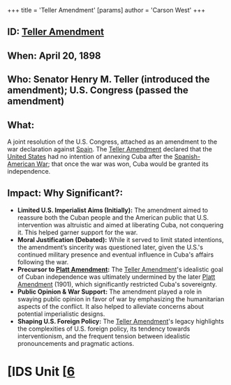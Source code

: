 +++
 title = 'Teller Amendment'
[params]
	author = 'Carson West'
+++
## ID: [Teller Amendment](./../teller-amendment/)

## When: April 20, 1898

## Who:  Senator Henry M. Teller (introduced the amendment);  U.S. Congress (passed the amendment)

## What: 
A joint resolution of the U.S. Congress, attached as an amendment to the war declaration against [Spain](./../spain/).  The [Teller Amendment](./../teller-amendment/) declared that the [United States](./../united-states/) had no intention of annexing Cuba after the [Spanish-American War](./../spanish-american-war/);  that once the war was won, Cuba would be granted its independence.

## Impact: Why Significant?:
* **Limited U.S. Imperialist Aims (Initially):**  The amendment aimed to reassure both the Cuban people and the American public that U.S. intervention was altruistic and aimed at liberating Cuba, not conquering it.  This helped garner support for the war.
* **Moral Justification (Debated):** While it served to limit stated intentions, the amendment’s sincerity was questioned later, given the U.S.'s continued military presence and eventual influence in Cuba's affairs following the war.
* **Precursor to [Platt Amendment](./../platt-amendment/):** The [Teller Amendment](./../teller-amendment/)'s idealistic goal of Cuban independence was ultimately undermined by the later [Platt Amendment](./../platt-amendment/) (1901), which significantly restricted Cuba's sovereignty.
* **Public Opinion & War Support:** The amendment played a role in swaying public opinion in favor of war by emphasizing the humanitarian aspects of the conflict.  It also helped to alleviate concerns about potential imperialistic designs.
* **Shaping U.S. Foreign Policy:** The [Teller Amendment](./../teller-amendment/)'s legacy highlights the complexities of U.S. foreign policy, its tendency towards interventionism, and the frequent tension between idealistic pronouncements and pragmatic actions.

# [IDS Unit [[6](./../ids-unit-[[6/)